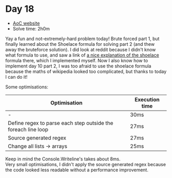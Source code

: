 # Day 18
- [AoC website](https://adventofcode.com/2023/day/18)
- Solve time: 2h0m

Yay a fun and not-extremely-hard problem today! Brute forced part 1, but finally learned about the Shoelace formula for solving part 2 (and thew away the bruteforce solution). I did look at reddit because I didn't know what formula to use, and saw a link of [a nice explanation of the shoelace](https://www.themathdoctors.org/polygon-coordinates-and-areas/) formula there, which I implemented myself. Now I also know how to implement day 10 part 2, I was too afraid to use the shoelace formula because the maths of wikipedia looked too complicated, but thanks to today I can do it!  

Some optimisations:  

| Optimisation                                                  | Execution time |
|---------------------------------------------------------------|----------------|
| -                                                             | 30ms           |
| Define regex to parse each step outside the foreach line loop | 27ms           |
| Source generated regex                                        | 27ms           |
| Change all lists -> arrays                                    | 25ms           |

Keep in mind the Console.Writeline's takes about 8ms.  
Very small optimisations, I didn't apply the source generated regex because the code looked less readable without a performance improvement.